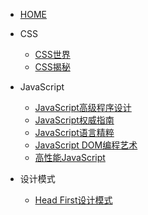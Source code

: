 * [HOME](/)

* CSS

  * [CSS世界](CSS/CSS世界/)
  * [CSS揭秘](CSS/CSS揭秘/)

* JavaScript

  * [JavaScript高级程序设计](JavaScript/JavaScript高级程序设计/)
  * [JavaScript权威指南](JavaScript/JavaScript权威指南/)
  * [JavaScript语言精粹](JavaScript/JavaScript语言精粹/)
  * [JavaScript DOM编程艺术](JavaScript/JavaScriptDOM编程艺术/)
  * [高性能JavaScript](JavaScript/高性能JavaScript/)

* 设计模式

  * [Head First设计模式](设计模式/HeadFirst设计模式/)
